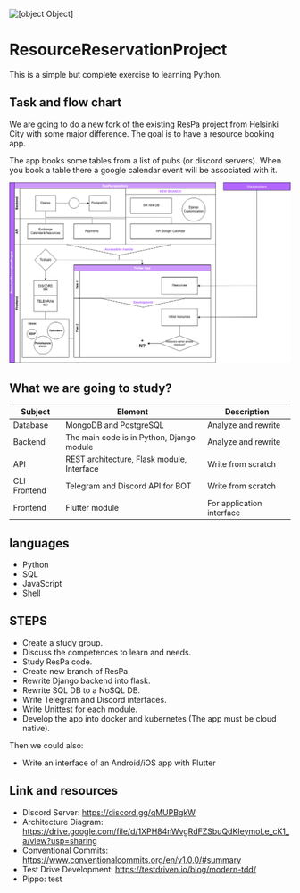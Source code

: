 ![[object Object]](https://socialify.git.ci/Trik16/ResourceReservationProject/image?description=1&descriptionEditable=Shared%20Python%20learning%20Experiment&font=Source%20Code%20Pro&issues=1&language=1&name=1&owner=1&pattern=Circuit%20Board&pulls=1&stargazers=1&theme=Dark)

# **ResourceReservationProject**
This is a simple but complete exercise to learning Python.

## Task and flow chart
We are going to do a new fork of the existing ResPa project from Helsinki City with some major difference. The goal is to have a resource booking app.

The app books some tables from a list of pubs (or discord servers). When you book a table there a google calendar event will be associated with it.

![ARCHITECTURE](./images/architecture.png)

## What we are going to study?

| **Subject** | **Element** | **Description** |
| ------ | ------ | ------ |
| Database | MongoDB and PostgreSQL | Analyze and rewrite |
| Backend | The main code is in Python, Django module | Analyze and rewrite |
| API | REST architecture, Flask module, Interface | Write from scratch |
| CLI Frontend | Telegram and Discord API for BOT | Write from scratch |
| Frontend | Flutter module | For application interface |

## languages

- Python
- SQL
- JavaScript
- Shell

## STEPS

- Create a study group.
- Discuss the competences to learn and needs.
- Study ResPa code.
- Create new branch of ResPa.
- Rewrite Django backend into flask.
- Rewrite SQL DB to a NoSQL DB.
- Write Telegram and Discord interfaces.
- Write Unittest for each module.
- Develop the app into docker and kubernetes (The app must be cloud native).

Then we could also:
- Write an interface of an Android/iOS app with Flutter

## Link and resources

- Discord Server: https://discord.gg/qMUPBgkW
- Architecture Diagram: https://drive.google.com/file/d/1XPH84nWvgRdFZSbuQdKIeymoLe_cK1_a/view?usp=sharing
- Conventional Commits: https://www.conventionalcommits.org/en/v1.0.0/#summary
- Test Drive Development: https://testdriven.io/blog/modern-tdd/
- Pippo: test